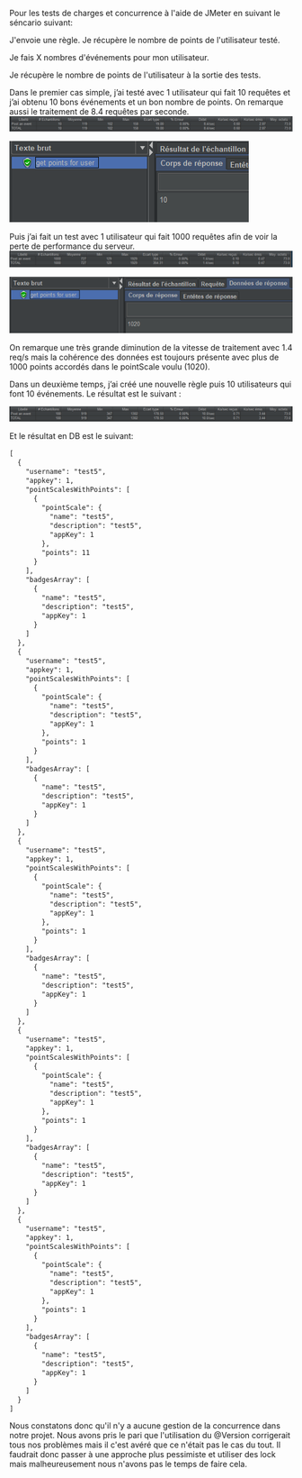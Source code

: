 Pour les tests de charges et concurrence à l'aide de JMeter en suivant le séncario suivant:

J'envoie une règle.
Je récupère le nombre de points de l'utilisateur testé.

Je fais X nombres d'événements pour mon utilisateur.

Je récupère le nombre de points de l'utilisateur à la sortie des tests.

Dans le premier cas simple, j’ai testé avec 1 utilisateur qui fait 10 requêtes et j’ai obtenu 10 bons événements et un bon nombre de points. On remarque aussi le traitement de 8.4 requêtes par seconde.
![not found](./img/post_1_10.PNG)

![not found](./img/reponce_1_10.PNG)

Puis j’ai fait un test avec 1 utilisateur qui fait 1000 requêtes afin de voir la perte de performance du serveur.
![not found](./img/post_1_1000.png)

![not found](./img/reponce_1_1000.PNG)

On remarque une très grande diminution de la vitesse de traitement avec 1.4 req/s mais la cohérence des données est toujours présente avec plus de 1000 points accordés dans le pointScale voulu (1020).

Dans un deuxième temps, j’ai créé une nouvelle règle puis 10 utilisateurs qui font 10 événements.
Le résultat est le suivant :

![test 10 utilisateurs](./img/post_event_10_10.PNG)

Et le résultat en DB est le suivant:
```
[
  {
    "username": "test5",
    "appkey": 1,
    "pointScalesWithPoints": [
      {
        "pointScale": {
          "name": "test5",
          "description": "test5",
          "appKey": 1
        },
        "points": 11
      }
    ],
    "badgesArray": [
      {
        "name": "test5",
        "description": "test5",
        "appKey": 1
      }
    ]
  },
  {
    "username": "test5",
    "appkey": 1,
    "pointScalesWithPoints": [
      {
        "pointScale": {
          "name": "test5",
          "description": "test5",
          "appKey": 1
        },
        "points": 1
      }
    ],
    "badgesArray": [
      {
        "name": "test5",
        "description": "test5",
        "appKey": 1
      }
    ]
  },
  {
    "username": "test5",
    "appkey": 1,
    "pointScalesWithPoints": [
      {
        "pointScale": {
          "name": "test5",
          "description": "test5",
          "appKey": 1
        },
        "points": 1
      }
    ],
    "badgesArray": [
      {
        "name": "test5",
        "description": "test5",
        "appKey": 1
      }
    ]
  },
  {
    "username": "test5",
    "appkey": 1,
    "pointScalesWithPoints": [
      {
        "pointScale": {
          "name": "test5",
          "description": "test5",
          "appKey": 1
        },
        "points": 1
      }
    ],
    "badgesArray": [
      {
        "name": "test5",
        "description": "test5",
        "appKey": 1
      }
    ]
  },
  {
    "username": "test5",
    "appkey": 1,
    "pointScalesWithPoints": [
      {
        "pointScale": {
          "name": "test5",
          "description": "test5",
          "appKey": 1
        },
        "points": 1
      }
    ],
    "badgesArray": [
      {
        "name": "test5",
        "description": "test5",
        "appKey": 1
      }
    ]
  }
]
````

Nous constatons donc qu'il n'y a aucune gestion de la concurrence dans notre projet.
Nous avons pris le pari que l'utilisation du @Version corrigerait tous nos problèmes mais il c'est avéré que ce n'était pas le cas du tout.
Il faudrait donc passer à une approche plus pessimiste et utiliser des lock mais malheureusement nous n'avons pas le temps de faire cela.


